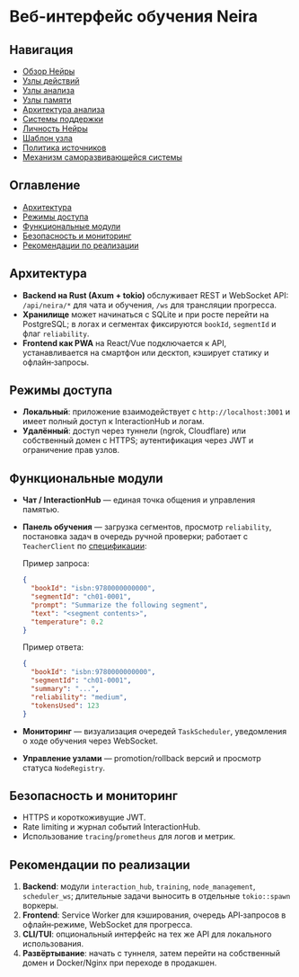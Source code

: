 # Веб-интерфейс обучения Neira

## Навигация
- [Обзор Нейры](README.md)
- [Узлы действий](action-nodes.md)
- [Узлы анализа](analysis-nodes.md)
- [Узлы памяти](memory-nodes.md)
- [Архитектура анализа](analysis-architecture.md)
- [Системы поддержки](support-systems.md)
- [Личность Нейры](personality.md)
- [Шаблон узла](node-template.md)
- [Политика источников](source-policy.md)
- [Механизм саморазвивающейся системы](self-updating-system.md)

## Оглавление
- [Архитектура](#архитектура)
- [Режимы доступа](#режимы-доступа)
- [Функциональные модули](#функциональные-модули)
- [Безопасность и мониторинг](#безопасность-и-мониторинг)
- [Рекомендации по реализации](#рекомендации-по-реализации)

## Архитектура
- **Backend на Rust (Axum + tokio)** обслуживает REST и WebSocket API: `/api/neira/*` для чата и обучения, `/ws` для трансляции прогресса.
- **Хранилище** может начинаться с SQLite и при росте перейти на PostgreSQL; в логах и сегментах фиксируются `bookId`, `segmentId` и флаг `reliability`.
- **Frontend как PWA** на React/Vue подключается к API, устанавливается на смартфон или десктоп, кэширует статику и офлайн‑запросы.

## Режимы доступа
- **Локальный**: приложение взаимодействует с `http://localhost:3001` и имеет полный доступ к InteractionHub и логам.
- **Удалённый**: доступ через туннели (ngrok, Cloudflare) или собственный домен с HTTPS; аутентификация через JWT и ограничение прав узлов.

## Функциональные модули
- **Чат / InteractionHub** — единая точка общения и управления памятью.
- **Панель обучения** — загрузка сегментов, просмотр `reliability`, постановка задач в очередь ручной проверки; работает с `TeacherClient` по [спецификации](training.md#api-teacherclient):

    Пример запроса:
    ```json
    {
      "bookId": "isbn:9780000000000",
      "segmentId": "ch01-0001",
      "prompt": "Summarize the following segment",
      "text": "<segment contents>",
      "temperature": 0.2
    }
    ```

    Пример ответа:
    ```json
    {
      "bookId": "isbn:9780000000000",
      "segmentId": "ch01-0001",
      "summary": "...",
      "reliability": "medium",
      "tokensUsed": 123
    }
    ```
- **Мониторинг** — визуализация очередей `TaskScheduler`, уведомления о ходе обучения через WebSocket.
- **Управление узлами** — promotion/rollback версий и просмотр статуса `NodeRegistry`.

## Безопасность и мониторинг
- HTTPS и короткоживущие JWT.
- Rate limiting и журнал событий InteractionHub.
- Использование `tracing`/`prometheus` для логов и метрик.

## Рекомендации по реализации
1. **Backend**: модули `interaction_hub`, `training`, `node_management`, `scheduler_ws`; длительные задачи выносить в отдельные `tokio::spawn` воркеры.
2. **Frontend**: Service Worker для кэширования, очередь API‑запросов в офлайн‑режиме, WebSocket для прогресса.
3. **CLI/TUI**: опциональный интерфейс на тех же API для локального использования.
4. **Развёртывание**: начать с туннеля, затем перейти на собственный домен и Docker/Nginx при переходе в продакшен.
